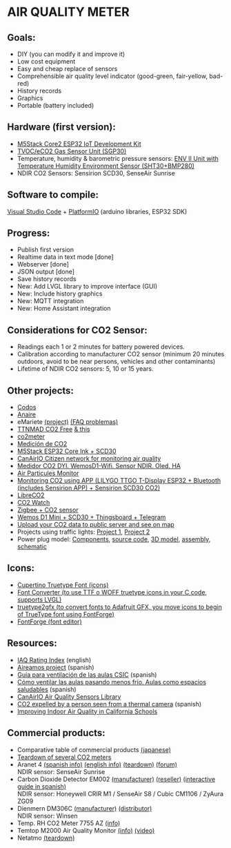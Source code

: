 AIR QUALITY METER
=================


Goals:
-----
* DIY (you can modify it and improve it)
* Low cost equipment
* Easy and cheap replace of sensors
* Comprehensible air quality level indicator (good-green, fair-yellow, bad-red)
* History records
* Graphics
* Portable (battery included)


Hardware (first version):
------------------------
* [M5Stack Core2 ESP32 IoT Development Kit](https://docs.m5stack.com/#/en/core/core2?id=m5core2)
* [TVOC/eCO2 Gas Sensor Unit (SGP30)](https://docs.m5stack.com/#/en/unit/tvoc?id=tvoceco2)
* Temperature, humidity & barometric pressure sensors: [ENV II Unit with Temperature Humidity Environment Sensor (SHT30+BMP280)](https://docs.m5stack.com/#/en/unit/envII?id=env-ii)
* NDIR CO2 Sensors: Sensirion SCD30, SenseAir Sunrise


Software to compile: 
-------------------
[Visual Studio Code](https://code.visualstudio.com/) + [PlatformIO](https://platformio.org/install/ide?install=vscode) (arduino libraries, ESP32 SDK) 


Progress:
--------
* Publish first version
* Realtime data in text mode [done]
* Webserver [done]
* JSON output [done]
* Save history records
* New: Add LVGL library to improve interface (GUI)
* New: Include history graphics
* New: MQTT integration
* New: Home Assistant integration
  
  
Considerations for CO2 Sensor:
-----------------------------
* Readings each 1 or 2 minutes for battery powered devices.
* Calibration according to manufacturer CO2 sensor (minimum 20 minutes outdoors, avoid to be near persons, vehicles and other contaminants)
* Lifetime of NDIR CO2 sensors: 5, 10 or 15 years.
  
  
Other projects:
--------------
* [Codos](https://github.com/miguelangelcasanova/codos)
* [Anaire](https://github.com/anaireorg/anaire-devices) 
* eMariete [(project)](https://emariete.com/en/home-co2-meter/) [(FAQ problemas)](https://emariete.com/medidor-casero-co2/#_Tienes_problemas_Preguntas_mas_frecuentes_del_medidor_de_CO2)
* [TTNMAD CO2 Free](https://github.com/IoTopenTech/TTNMAD_CO2_FREE) [& this](https://www.medialab-prado.es/en/activities/building-co2-nodes-lorawan-and-ttnmad-v23)
* [co2meter](https://github.com/miguelfreitas/co2meter) 
* [Medición de CO2](http://www.jorgealiaga.com.ar/?page_id=2864)
* [M5Stack ESP32 Core Ink + SCD30](https://github.com/hpsaturn/co2_m5coreink)
* [CanAirIO Citizen network for monitoring air quality](https://canair.io/)
* [Medidor CO2 DYI. WemosD1-Wifi. Sensor NDIR. Oled. HA](https://www.youtube.com/watch?v=Gk2qnFJ18o8&feature=youtu.be)
* [Air Particules Monitor](https://sensor.community/en/sensors/airrohr/)
* [Monitoring CO2 using APP (LILYGO TTGO T-Display ESP32 + Bluetooth (includes Sensirion APP) + Sensirion SCD30 CO2)](https://github.com/Sensirion/arduino-ble-gadget/blob/master/documents/SCD30_Monitor_Tutorial.md)
* [LibreCO2](https://github.com/danielbernalb/LibreCO2)
* [CO2 Watch](https://emariete.com/en/hairpiece2-meter-co2-wrist-wearable/)
* [Zigbee + CO2 sensor](https://github.com/diyruz/AirSense)
* [Wemos D1 Mini + SCD30 + Thingsboard + Telegram](https://github.com/Alitux/solarco2)
* [Upload your CO2 data to public server and see on map](https://covid-co2-tracker.herokuapp.com/home)
* Projects using traffic lights: [Project 1](https://github.com/dennisheitmann/CO2-Ampel), [Project 2](https://github.com/Eisbaeeer/CO2light)
* Power plug model: [Components](http://pits.tgd-consulting.de/#Komponenten), [source code](https://github.com/TGD-Consulting/PiTS-ESP8226), [3D model](https://cults3d.com/en/3d-model/gadget/co2-light-ring), [assembly](https://forum-raspberrypi.de/forum/thread/49535-guenstige-co2-ampel-im-eigenbau/?postID=488016#post488016), [schematic](https://forum-raspberrypi.de/forum/thread/49535-guenstige-co2-ampel-im-eigenbau/?postID=454325#post454325)

Icons:
-----
* [Cupertino Truetype Font (icons)](https://github.com/flutter/cupertino_icons/blob/master/assets/CupertinoIcons.ttf)
* [Font Converter (to use TTF o WOFF truetype icons in your C code, supports LVGL)](https://lvgl.io/tools/fontconverter)
* [truetype2gfx (to convert fonts to Adafruit GFX, you move icons to begin of TrueType font using FontForge)](https://rop.nl/truetype2gfx/)
* [FontForge (font editor)](https://fontforge.org/en-US/)


Resources:
---------
* [IAQ Rating Index](http://www.iaquk.org.uk/ESW/Files/IAQ_Rating_Index.pdf) (english)
* [Aireamos project](https://www.aireamos.org/) (spanish)
* [Guía para ventilación de las aulas CSIC](https://digital.csic.es/handle/10261/221538) (spanish)
* [Cómo ventilar las aulas pasando menos frío. Aulas como espacios saludables](https://www.youtube.com/watch?v=1XhTSbLFt1w) (spanish)
* [CanAirIO Air Quality Sensors Library](https://github.com/kike-canaries/canairio_sensorlib)
* [CO2 expelled by a person seen from a thermal camera](https://amp.rtve.es/noticias/20210312/coronavirus-aerosoles-imagenes/2081740.shtml) (spanish)
* [Improving Indoor Air Quality in California Schools](https://wcec.ucdavis.edu/improving-indoor-air-quality-in-california-schools/)

Commercial products:
-------------------
* Comparative table of commercial products [(japanese)](https://covidco2jp.wordpress.com/2021/01/17/co2/)
* [Teardown of several CO2 meters](https://wiki.liutyi.info/display/CO2/Monitors)
* Aranet 4 [(spanish info)](https://www.aranet4.es/) [(english info)](https://aranet4.com/) [(teardown)](https://kaspars.net/blog/aranet4-teardown) [(forum)](https://forum.aranet.com/)   
  NDIR sensor: SenseAir Sunrise
* Carbon Dioxide Detector EM002 [(manufacturer)](https://gd-deyi.en.alibaba.com/product/1600208803526-819921884/DEYI_Indoor_CO2_Meter_Temperature_and_Relative_Humidity_Carbon_Dioxide_Detector_NDIR_Channel_Sensor_Data_Logger_0_9999ppm.html) [(reseller)](https://www.kkmoon.com/p-e9194.html) [(interactive guide in spanish)](https://view.genial.ly/5fda916d37663f0d6c04ee89)  
  NDIR sensor: Honeywell CRIR M1 / SenseAir S8 / Cubic CM1106 / ZyAura ZG09
* Dienmern DM306C [(manufacturer)](http://www.langder.com/productshow.asp?showidd=74&ClassID2=) [(distributor)](https://www.alibaba.com/product-detail/Carbon-Dioxide-Detector-CO2-Detector-Dienmern_1600147388764.html)  
  NDIR sensor: Winsen
* Temp. RH CO2 Meter 7755 AZ [(info)](https://www.az-instrument.com.tw/en/product-616380/Temp-RH-CO2-Meter-7755-AZ.html)
* Temtop M2000 Air Quality Monitor [(info)](https://www.elitechustore.com/collections/air-quality-detector/products/temtop-m2000-2nd-generation-air-quality-monitor-for-pm2-5-pm10-particles-co2-hcho-temperature-humidity-settable-audio-alarm-data-export-recording-curve-easy-calibration) [(video)](https://www.youtube.com/watch?v=ITUzYioZhCs)
* Netatmo [(teardown)](https://www.fictiv.com/teardowns/netatmo-weather-station-teardown-part-2-indoor-module)
